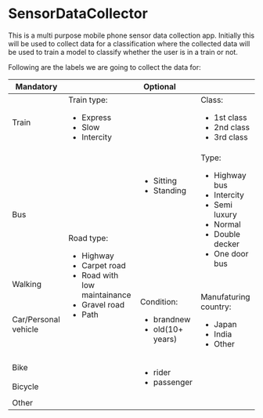 # SensorDataCollector
This is a multi purpose mobile phone sensor data collection app. Initially this will be used to collect data for a classification where the collected data will be used to train a model to classify whether the user is in a train or not.

Following are the labels we are going to collect the data for:

<table>
    <thead>
        <tr>
            <th>Mandatory</th>
            <th colspan=3>Optional</th>
        </tr>
    </thead>
    <tbody>
        <tr>
            <td>Train</td>
            <td>Train type:<ul>
                    <li>Express</li>
                    <li>Slow</li>
                    <li>Intercity</li>
                </ul>
            </td>
            <td rowspan=2>
                <ul>
                    <li>Sitting</li>
                    <li>Standing</li>
                </ul>
            </td>
            <td>Class:
                <ul>
                    <li>1st class</li>
                    <li>2nd class</li>
                    <li>3rd class</li>
                </ul>
            </td>
        </tr>
        <tr>
            <td>Bus</td>
            <td rowspan=7>Road type:<ul>
                    <li>Highway</li>
                    <li>Carpet road</li>
                    <li>Road with low maintainance</li>
                    <li>Gravel road</li>
                    <li>Path</li>
                </ul>
            </td>
            <td>Type:
                <ul>
                    <li>Highway bus</li>
                    <li>Intercity</li>
                    <li>Semi luxury</li>
                    <li>Normal</li>
                    <li>Double decker</li>
                    <li>One door bus</li>
                </ul>
            </td>
        </tr>
        <tr>
        <tr>
            <td>Walking</td>
            <td></td>
            <td></td>
        </tr>
        <tr>
            <td>Car/Personal vehicle</td>
            <td>Condition:
                <ul>
                    <li>brandnew</li>
                    <li>old(10+ years)</li>
                </ul>
            </td>
            <td>Manufaturing country:
                <ul>
                    <li>Japan</li>
                    <li>India</li>
                    <li>Other</li>
                </ul>
            </td>
        </tr>
        <tr>
            <td>Bike</td>
            <td rowspan=2>
                <ul>
                    <li>rider</li>
                    <li>passenger</li>
                </ul>
            </td>
            <td></td>
        </tr>
        <tr>
            <td>Bicycle</td>
            <td></td>
        </tr>
        <tr>
            <td>Other</td>
            <td></td>
            <td></td>
        </tr>
    </tbody>
</table>
